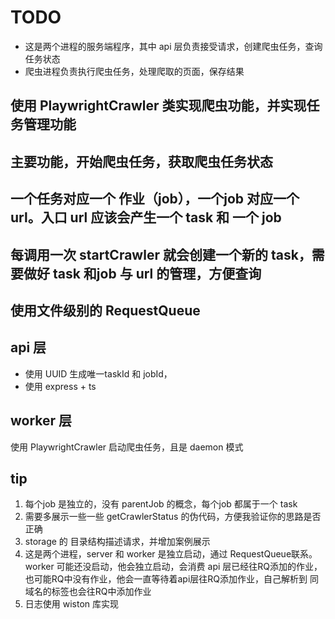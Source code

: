 # TODO

- 这是两个进程的服务端程序，其中 api 层负责接受请求，创建爬虫任务，查询任务状态
- 爬虫进程负责执行爬虫任务，处理爬取的页面，保存结果

## 使用 PlaywrightCrawler 类实现爬虫功能，并实现任务管理功能

## 主要功能，开始爬虫任务，获取爬虫任务状态

## 一个任务对应一个 作业（job），一个job 对应一个 url。入口 url 应该会产生一个 task 和 一个 job

## 每调用一次 startCrawler 就会创建一个新的 task，需要做好 task 和job 与 url 的管理，方便查询

## 使用文件级别的 RequestQueue

## api 层

- 使用 UUID 生成唯一taskId 和 jobId，
- 使用 express + ts

## worker 层

使用 PlaywrightCrawler 启动爬虫任务，且是 daemon 模式

## tip

 1. 每个job 是独立的，没有 parentJob 的概念，每个job 都属于一个 task
 2. 需要多展示一些一些 getCrawlerStatus 的伪代码，方便我验证你的思路是否正确
 3. storage 的 目录结构描述请求，并增加案例展示
 4. 这是两个进程，server 和 worker 是独立启动，通过 RequestQueue联系。worker 可能还没启动，他会独立启动，会消费 api
  层已经往RQ添加的作业，也可能RQ中没有作业，他会一直等待着api层往RQ添加作业，自己解析到 同域名的标签也会往RQ中添加作业
 5. 日志使用 wiston 库实现
